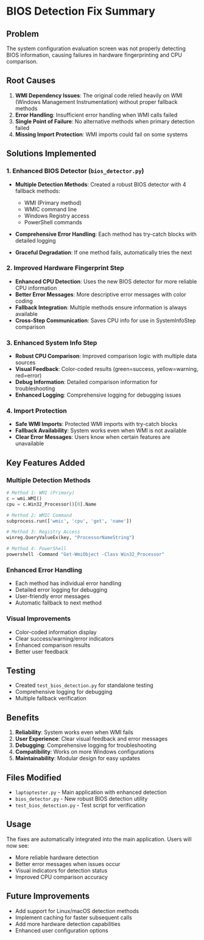 # BIOS Detection Fix Summary

## Problem
The system configuration evaluation screen was not properly detecting BIOS information, causing failures in hardware fingerprinting and CPU comparison.

## Root Causes
1. **WMI Dependency Issues**: The original code relied heavily on WMI (Windows Management Instrumentation) without proper fallback methods
2. **Error Handling**: Insufficient error handling when WMI calls failed
3. **Single Point of Failure**: No alternative methods when primary detection failed
4. **Missing Import Protection**: WMI imports could fail on some systems

## Solutions Implemented

### 1. Enhanced BIOS Detector (`bios_detector.py`)
- **Multiple Detection Methods**: Created a robust BIOS detector with 4 fallback methods:
  - WMI (Primary method)
  - WMIC command line
  - Windows Registry access
  - PowerShell commands

- **Comprehensive Error Handling**: Each method has try-catch blocks with detailed logging
- **Graceful Degradation**: If one method fails, automatically tries the next

### 2. Improved Hardware Fingerprint Step
- **Enhanced CPU Detection**: Uses the new BIOS detector for more reliable CPU information
- **Better Error Messages**: More descriptive error messages with color coding
- **Fallback Integration**: Multiple methods ensure information is always available
- **Cross-Step Communication**: Saves CPU info for use in SystemInfoStep comparison

### 3. Enhanced System Info Step
- **Robust CPU Comparison**: Improved comparison logic with multiple data sources
- **Visual Feedback**: Color-coded results (green=success, yellow=warning, red=error)
- **Debug Information**: Detailed comparison information for troubleshooting
- **Enhanced Logging**: Comprehensive logging for debugging issues

### 4. Import Protection
- **Safe WMI Imports**: Protected WMI imports with try-catch blocks
- **Fallback Availability**: System works even when WMI is not available
- **Clear Error Messages**: Users know when certain features are unavailable

## Key Features Added

### Multiple Detection Methods
```python
# Method 1: WMI (Primary)
c = wmi.WMI()
cpu = c.Win32_Processor()[0].Name

# Method 2: WMIC Command
subprocess.run(['wmic', 'cpu', 'get', 'name'])

# Method 3: Registry Access
winreg.QueryValueEx(key, "ProcessorNameString")

# Method 4: PowerShell
powershell -Command "Get-WmiObject -Class Win32_Processor"
```

### Enhanced Error Handling
- Each method has individual error handling
- Detailed error logging for debugging
- User-friendly error messages
- Automatic fallback to next method

### Visual Improvements
- Color-coded information display
- Clear success/warning/error indicators
- Enhanced comparison results
- Better user feedback

## Testing
- Created `test_bios_detection.py` for standalone testing
- Comprehensive logging for debugging
- Multiple fallback verification

## Benefits
1. **Reliability**: System works even when WMI fails
2. **User Experience**: Clear visual feedback and error messages
3. **Debugging**: Comprehensive logging for troubleshooting
4. **Compatibility**: Works on more Windows configurations
5. **Maintainability**: Modular design for easy updates

## Files Modified
- `laptoptester.py` - Main application with enhanced detection
- `bios_detector.py` - New robust BIOS detection utility
- `test_bios_detection.py` - Test script for verification

## Usage
The fixes are automatically integrated into the main application. Users will now see:
- More reliable hardware detection
- Better error messages when issues occur
- Visual indicators for detection status
- Improved CPU comparison accuracy

## Future Improvements
- Add support for Linux/macOS detection methods
- Implement caching for faster subsequent calls
- Add more hardware detection capabilities
- Enhanced user configuration options
